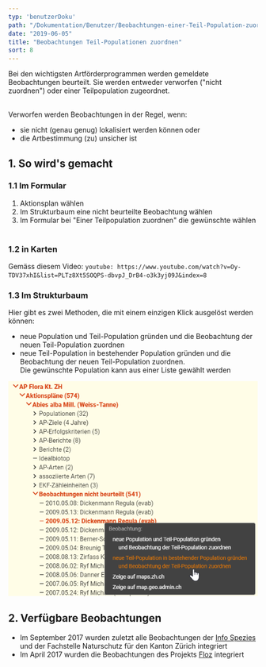 ```yaml
---
typ: 'benutzerDoku'
path: "/Dokumentation/Benutzer/Beobachtungen-einer-Teil-Population-zuordnen"
date: "2019-06-05"
title: "Beobachtungen Teil-Populationen zuordnen"
sort: 8
---
```


Bei den wichtigsten Artförderprogrammen werden gemeldete Beobachtungen beurteilt. Sie werden entweder verworfen ("nicht zuordnen") oder einer Teilpopulation zugeordnet.<br/><br/>

Verworfen werden Beobachtungen in der Regel, wenn:
- sie nicht (genau genug) lokalisiert werden können oder
- die Artbestimmung (zu) unsicher ist

## 1. So wird's gemacht
### 1.1 Im Formular

1. Aktionsplan wählen
2. Im Strukturbaum eine nicht beurteilte Beobachtung wählen
3. Im Formular bei "Einer Teilpopulation zuordnen" die gewünschte wählen<br/><br/>

### 1.2 in Karten
Gemäss diesem Video:
`youtube: https://www.youtube.com/watch?v=Oy-TDV37xhI&list=PLTz8Xt5SOQPS-dbvpJ_DrB4-o3k3yj09J&index=8`

### 1.3 Im Strukturbaum
Hier gibt es zwei Methoden, die mit einem einzigen Klick ausgelöst werden können:
- neue Population und Teil-Population gründen und die Beobachtung der neuen Teil-Population zuordnen
- neue Teil-Population in bestehender Population gründen und die Beobachtung der neuen Teil-Population zuordnen.<br/>
  Die gewünschte Population kann aus einer Liste gewählt werden

![im Strukturbaum](_media/beobZuordnen_01.png)<br/>

## 2. Verfügbare Beobachtungen

- Im September 2017 wurden zuletzt alle Beobachtungen der [Info Spezies](http://www.infoflora.ch/de/allgemeines/info-species.html) und der Fachstelle Naturschutz für den Kanton Zürich integriert
- Im April 2017 wurden die Beobachtungen des Projekts [Floz](http://www.floz.zbg.ch/) integriert